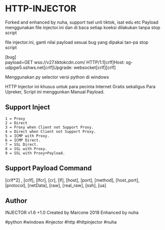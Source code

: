 

# HTTP-INJECTOR

Forked and enhanced by nuha, support tsel unli tiktok, isat edu etc
Payload menggunakan file injector.ini dan di baca setiap koeksi dilakukan tanpa stop script 

file injector.ini, ganti nilai payload sesuai bug yang dipakai tan-pa stop script

[bug]  
payload=GET wss://v27.tiktokcdn.com/ HTTP/1.1[crlf]Host: sg-udpgw5.sshws.net[crlf]Upgrade: websocket[crlf][crlf]

Menggunakan py selector versi python di windows

HTTP Injector ini khusus untuk para pecinta Internet Gratis sekaligus Para Upreker,
Script ini menggunkan Manual Payload.
## Support Inject
	1 = Proxy
	2 = Direct
	3 = Proxy when Client not Support Proxy.
	4 = Direct when Client not Support Proxy.
	5 = ICMP with Proxy.
	6 = ICMP Direct.
	7 = SSL Direct.
	8 = SSL with Proxy.
	9 = SSL with Proxy+Payload.

## Support Payload Command
 [crlf*2] , 
 [crlf], 
 [lfcr], 
 [cr], 
 [lf], 
 [host], 
 [port], 
 [method], 
 [host_port], 
 [protocol], 
 [netData], 
 [raw], 
 [real_raw], 
 [ssh], 
 [ua] 

## Author
INJECTOR v1.6 +1.0
	Created by Marcone 2018
	Enhanced by nuha

#python #windows #injector #http #httpinjector #nuha
